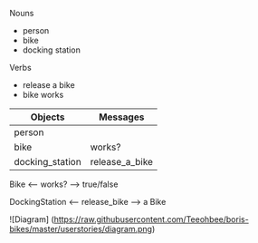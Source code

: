 Nouns
* person
* bike
* docking station

Verbs
* release a bike
* bike works

Objects | Messages
------- | --------
person |
bike | works?
docking_station | release_a_bike

Bike <-- works? --> true/false

DockingStation <-- release_bike --> a Bike

![Diagram]
(https://raw.githubusercontent.com/Teeohbee/boris-bikes/master/userstories/diagram.png)
